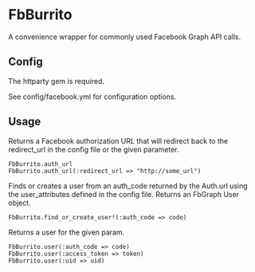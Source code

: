 # FbBurrito

A convenience wrapper for commonly used Facebook Graph API calls.

## Config

The httparty gem is required.

See config/facebook.yml for configuration options.

## Usage

Returns a Facebook authorization URL that will redirect back to the redirect_url in the config file or the given parameter.

    FbBurrito.auth_url
    FbBurrito.auth_url(:redirect_url => "http://some_url")

Finds or creates a user from an auth_code returned by the Auth.url using the user_attributes defined in the config file. Returns an FbGraph User object.

    FbBurrito.find_or_create_user!(:auth_code => code)

Returns a user for the given param.

    FbBurrito.user(:auth_code => code)
    FbBurrito.user(:access_token => token)
    FbBurrito.user(:uid => uid)
